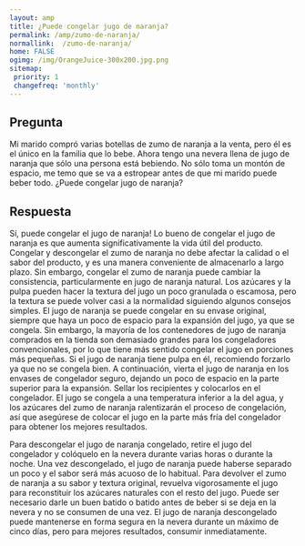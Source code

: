 ```yaml
---
layout: amp
title: ¿Puede congelar jugo de naranja?  
permalink: /amp/zumo-de-naranja/
normallink:  /zumo-de-naranja/
home: FALSE
ogimg: /img/OrangeJuice-300x200.jpg.png
sitemap:
 priority: 1
 changefreq: 'monthly'
---
```




## Pregunta

Mi marido compró varias botellas de zumo de naranja a la venta, pero él es el único en la familia que lo bebe. Ahora tengo una nevera llena de jugo de naranja que sólo una persona está bebiendo. No sólo toma un montón de espacio, me temo que se va a estropear antes de que mi marido puede beber todo. ¿Puede congelar jugo de naranja?


<amp-img src="https://sepuedecongelar.com/img/OrangeJuice-300x200.jpg" alt="¿Puede congelar jugo de naranja?" height="400" width="800"></amp-img>


## Respuesta

Sí, puede congelar el jugo de naranja! Lo bueno de congelar el jugo de naranja es que aumenta significativamente la vida útil del producto. Congelar y descongelar el zumo de naranja no debe afectar la calidad o el sabor del producto, y es una manera conveniente de almacenarlo a largo plazo. Sin embargo, congelar el zumo de naranja puede cambiar la consistencia, particularmente en jugo de naranja natural. Los azúcares y la pulpa pueden hacer la textura del jugo un poco granulada o escamosa, pero la textura se puede volver casi a la normalidad siguiendo algunos consejos simples.
El jugo de naranja se puede congelar en su envase original, siempre que haya un poco de espacio para la expansión del jugo, ya que se congela. Sin embargo, la mayoría de los contenedores de jugo de naranja comprados en la tienda son demasiado grandes para los congeladores convencionales, por lo que tiene más sentido congelar el jugo en porciones más pequeñas. Si el jugo de naranja tiene pulpa en él, recomiendo forzarlo ya que no se congela bien. A continuación, vierta el jugo de naranja en los envases de congelador seguro, dejando un poco de espacio en la parte superior para la expansión. Sellar los recipientes y colocarlos en el congelador. El jugo se congela a una temperatura inferior a la del agua, y los azúcares del zumo de naranja ralentizarán el proceso de congelación, así que asegúrese de colocar el jugo en la parte más fría del congelador para obtener los mejores resultados.

Para descongelar el jugo de naranja congelado, retire el jugo del congelador y colóquelo en la nevera durante varias horas o durante la noche. Una vez descongelado, el jugo de naranja puede haberse separado un poco y el sabor será más acuoso de lo habitual.
Para devolver el zumo de naranja a su sabor y textura original, revuelva vigorosamente el jugo para reconstituir los azúcares naturales con el resto del jugo. Puede ser necesario darle un buen batido o batido antes de beber si se deja en la nevera y no se consumen de una vez. El jugo de naranja descongelado puede mantenerse en forma segura en la nevera durante un máximo de cinco días, pero para mejores resultados, consumir inmediatamente.